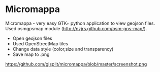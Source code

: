 Micromappa
===================

Micromappa - very easy GTK+ python application to view geojson files.
Used osmgpsmap module (http://nzjrs.github.com/osm-gps-map/).

* Open geojson files
* Used OpenStreetMap tiles
* Change data style (color,size and transparency)
* Save map to .png

https://github.com/gisplit/micromappa/blob/master/screenshot.png


